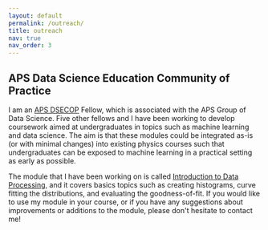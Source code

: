```yaml
---
layout: default
permalink: /outreach/
title: outreach
nav: true
nav_order: 3
---
```


## APS Data Science Education Community of Practice

I am an [APS DSECOP](https://dsecop.org/) Fellow, which is associated with the APS Group of Data Science. Five other fellows and I have been working to develop coursework aimed at undergraduates in topics such as machine learning and data science. The aim is that these modules could be integrated as-is (or with minimal changes) into existing physics courses such that undergraduates can be exposed to machine learning in a practical setting as early as possible.

The module that I have been working on is called [Introduction to Data Processing](https://github.com/GDS-Education-Community-of-Practice/DSECOP/tree/main/Intro_to_Data_Processing), and it covers basics topics such as creating histograms, curve fitting the distributions, and evaluating the goodness-of-fit. If you would like to use my module in your course, or if you have any suggestions about improvements or additions to the module, please don't hesitate to contact me!



